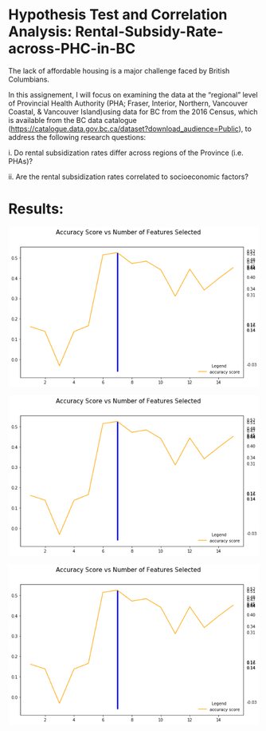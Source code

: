 # Hypothesis Test and Correlation Analysis: Rental-Subsidy-Rate-across-PHC-in-BC

The lack of affordable housing is a major challenge faced by British Columbians. 

In this assignement, I will focus on examining the data at the “regional” level of Provincial Health Authority (PHA; Fraser, Interior, Northern, Vancouver Coastal, & Vancouver Island)using data for BC from the 2016 Census, which is available from the BC data catalogue (https://catalogue.data.gov.bc.ca/dataset?download_audience=Public), to address the following research questions:

i. Do rental subsidization rates differ across regions of the Province (i.e. PHAs)?

ii. Are the rental subsidization rates correlated to socioeconomic factors?

# Results:

![](https://github.com/JennyYu2017/Feature-Selection-and-Machine-Learning---House-Price-Prediction/blob/master/Plots/Accuracy%20Score%20vs.%20Numbr%20of%20Features%20Selected.png)


![](https://github.com/JennyYu2017/Feature-Selection-and-Machine-Learning---House-Price-Prediction/blob/master/Plots/Accuracy%20Score%20vs.%20Numbr%20of%20Features%20Selected.png)


![](https://github.com/JennyYu2017/Feature-Selection-and-Machine-Learning---House-Price-Prediction/blob/master/Plots/Accuracy%20Score%20vs.%20Numbr%20of%20Features%20Selected.png)
